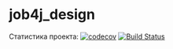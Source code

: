 # job4j_design
Статистика проекта:
[![codecov](https://codecov.ru.job4j.io/gh/shakasu/job4j_design/branch/master/graph/badge.svg)](https://codecov.ru.job4j.io/gh/shakasu/job4j_design)
[![Build Status](https://travis-ci.org/shakasu/job4j_design.svg?branch=master)](https://travis-ci.org/shakasu/job4j_design)
